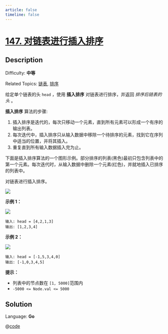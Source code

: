 ```yaml
---
article: false
timeline: false
---
```


# [147\. 对链表进行插入排序](https://leetcode.cn/problems/insertion-sort-list/)

## Description

Difficulty: **中等**

Related Topics: [链表](https://leetcode.cn/tag/linked-list/), [排序](https://leetcode.cn/tag/sorting/)


给定单个链表的头 `head` ，使用 **插入排序** 对链表进行排序，并返回  _排序后链表的头_ 。

**插入排序**  算法的步骤:

1.  插入排序是迭代的，每次只移动一个元素，直到所有元素可以形成一个有序的输出列表。
2.  每次迭代中，插入排序只从输入数据中移除一个待排序的元素，找到它在序列中适当的位置，并将其插入。
3.  重复直到所有输入数据插入完为止。

下面是插入排序算法的一个图形示例。部分排序的列表(黑色)最初只包含列表中的第一个元素。每次迭代时，从输入数据中删除一个元素(红色)，并就地插入已排序的列表中。

对链表进行插入排序。

![](https://upload.wikimedia.org/wikipedia/commons/0/0f/Insertion-sort-example-300px.gif)

**示例 1：**

![](https://assets.leetcode.com/uploads/2021/03/04/sort1linked-list.jpg)

```
输入: head = [4,2,1,3]
输出: [1,2,3,4]
```

**示例 2：**

![](https://assets.leetcode.com/uploads/2021/03/04/sort2linked-list.jpg)

```
输入: head = [-1,5,3,4,0]
输出: [-1,0,3,4,5]
```

**提示：**

*   列表中的节点数在 `[1, 5000]`范围内
*   `-5000 <= Node.val <= 5000`


## Solution

Language: **Go**

@[code](@IOI/147-main.go)
